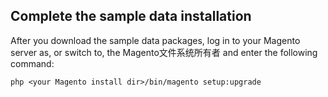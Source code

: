 <div markdown="1">

<h2 id="sample-next-steps">Complete the sample data installation</h2>
After you download the sample data packages, log in to your Magento server as, or switch to, the Magento文件系统所有者 and enter the following command:

	php <your Magento install dir>/bin/magento setup:upgrade
